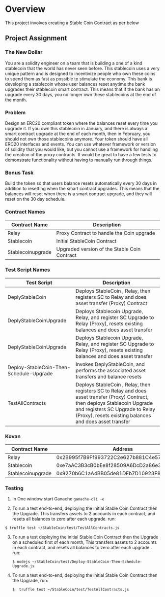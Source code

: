 # Overview

This project involves creating a Stable Coin Contract as per below

## Project Assignment   

### The New Dollar

You are a solidity engineer on a team that is building a one of a kind stablecoin that the
world has never seen before. This stablecoin uses a very unique pattern and is designed to
incentivize people who own these coins to spend them as fast as possible to stimulate the
economy. This bank is developing a stablecoin whose user balances reset anytime the bank
upgrades their stablecoin smart contract. This means that if the bank has an upgrade every 30
days, you no longer own these stablecoins at the end of the month.
                                      
### Problem

Design an ERC20 compliant token where the balances reset every time you upgrade it.
If you own this stablecoin in January, and there is always a smart contract upgrade at the end of
each month, then in February, you should not own those stablecoins anymore. Your token
should have all ERC20 interfaces and events. You can use whatever framework or version of
solidity that you would like, but you cannot use a framework for handling the creation of the
proxy contracts. It would be great to have a few tests to demonstrate functionality without having
to manually run through things.

### Bonus Task

Build the token so that users balance resets automatically every 30 days in addition to
resetting when the smart contract upgrades. This means that the balances will reset when there
is a smart contract upgrade, and they will reset on the 30 day schedule.

### Contract Names


|   Contract Name  | Description    |   
|-----------|-----------|
|   Relay    |   Proxy Contract to handle the Coin upgrade |
|   Stablecoin   |  Initial StableCoin Contract|   
|   Stablecoinupgrade    |   Upgraded version of the Stable Coin Contract |


### Test Script Names

|   Test Script  | Description    |   
|-----------|-----------|
|   DeplyStableCoin   |  Deploys StableCoin , Relay, then registers SC to Relay and does asset transfer (Proxy) Contract|   
|   DeplyStableCoinUpgrade    |   Deploys Stablecoin Upgrade, Relay, and register SC Upgrade to Relay (Proxy), resets existing balances and does asset transfer |
|   DeplyStableCoinUpgrade    |   Deploys Stablecoin Upgrade, Relay, and register SC Upgrade to Relay (Proxy), resets existing balances and does asset transfer |
|   Deploy-StableCoin-Then-Schedule-Upgrade    |   Invokes  DeplyStableCoin,  and performs the associated asset transfers and balance resets|
TestAllContracts    |   Deploys StableCoin , Relay, then registers SC to Relay and does asset transfer (Proxy) Contract, then deploys Stablecoin Upgrade and registers SC Upgrade to Relay (Proxy), resets existing balances and does asset transfer |

### Kovan 

| Contract Name | Address |
|-------------------|-----------|
| Relay | 0x2B995f7B9Ff993722C2e627b881C4e57c3a7372F | 
| Stablecoin | 0xe7aAC3B3cB0bEe8f28509A6DcD2a86e387aB83C9 | 
| Stablecoinupgrade | 0x9270b6C1aA4BB05de81DFb7D10923F839C0eA71E | 

### Testing

1. In One window start Ganache `ganache-cli -e`

2. To run a test end-to-end, deploying the initial Stable Coin Contract then the Upgrade. This transfers assets to 2 accounts in each contract, and resets all balances to zero after each upgrade. run:

`$ truffle test ~/StableCoin/test/TestAllContracts.js`

3. To run a test deploying the initial Stable Coin Contract then the Upgrade on a scheduled first of each month, 
   This transfers assets to 2 accounts in each contract, and resets all balances to zero after each upgrade.. run:

   `$ nodejs ~/StableCoin/test/Deploy-StableCoin-Then-Schedule-Upgrade.js`

4. To run a test end-to-end, deploying the initial Stable Coin Contract then the Upgrade, run:

   `$  truffle test ~/StableCoin/test/TestAllContracts.js`